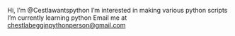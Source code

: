 Hi, I’m @Cestlawantspython
I’m interested in making various python scripts
I’m currently learning python
Email me at chestlabegginpythonperson@gmail.com
